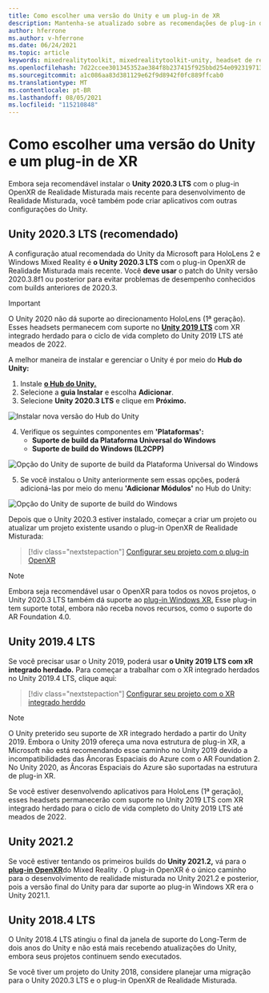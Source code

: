 ```yaml
---
title: Como escolher uma versão do Unity e um plug-in de XR
description: Mantenha-se atualizado sobre as recomendações de plug-in do Unity e XR mais recentes para HoloLens aplicativo.
author: hferrone
ms.author: v-hferrone
ms.date: 06/24/2021
ms.topic: article
keywords: mixedrealitytoolkit, mixedrealitytoolkit-unity, headset de realidade misturada, headset de realidade misturada do Windows, headset de realidade virtual, unity
ms.openlocfilehash: 7d22ccee301345352ae384f8b237415f925bbd254e0923197130caf48540c171
ms.sourcegitcommit: a1c086aa83d381129e62f9d8942f0fc889ffcab0
ms.translationtype: MT
ms.contentlocale: pt-BR
ms.lasthandoff: 08/05/2021
ms.locfileid: "115210848"
---
```

# <a name="choosing-a-unity-version-and-xr-plugin"></a>Como escolher uma versão do Unity e um plug-in de XR

Embora seja recomendável instalar o **Unity 2020.3 LTS** com o plug-in OpenXR de Realidade Misturada mais recente para desenvolvimento de Realidade Misturada, você também pode criar aplicativos com outras configurações do Unity.

## <a name="unity-20203-lts-recommended"></a>Unity 2020.3 LTS (recomendado)

A configuração atual recomendada do Unity da Microsoft para HoloLens 2 e Windows Mixed Reality é **o Unity 2020.3 LTS** com o plug-in OpenXR de Realidade Misturada mais recente. Você **deve usar** o patch do Unity versão 2020.3.8f1 ou posterior para evitar problemas de desempenho conhecidos com builds anteriores de 2020.3.

> [!IMPORTANT]
> O Unity 2020 não dá suporte ao direcionamento HoloLens (1ª geração). Esses headsets permanecem com suporte no **[Unity 2019 LTS](#unity-20194-lts)** com XR integrado herdado para o ciclo de vida completo do Unity 2019 LTS até meados de 2022.

A melhor maneira de instalar e gerenciar o Unity é por meio do **Hub do Unity:**

1. Instale <a href="https://unity3d.com/get-unity/download" target="_blank">**o Hub do Unity.**</a>
2. Selecione a **guia Instalar** e escolha **Adicionar**.
3. Selecione **Unity 2020.3 LTS** e clique em **Próximo.**

![Instalar nova versão do Hub do Unity](images/unity-hub-img-01.png)

4. Verifique os seguintes componentes em **'Plataformas':**
    * **Suporte de build da Plataforma Universal do Windows**
    * **Suporte de build do Windows (IL2CPP)**

![Opção do Unity de suporte de build da Plataforma Universal do Windows](../images/Unity_Install_Option_UWP.png)

5. Se você instalou o Unity anteriormente sem essas opções, poderá adicioná-las por meio do menu **'Adicionar Módulos'** no Hub do Unity:

![Opção do Unity de suporte de build do Windows](../images/Unity_Install_Option_UWP2.png)

Depois que o Unity 2020.3 estiver instalado, começar a criar um projeto ou atualizar um projeto existente usando o plug-in OpenXR de Realidade Misturada:

> [!div class="nextstepaction"]
> [Configurar seu projeto com o plug-in OpenXR](xr-project-setup.md?tabs=openxr)

> [!NOTE]
> Embora seja recomendável usar o OpenXR para todos os novos projetos, o Unity 2020.3 LTS também dá suporte ao [plug-in Windows XR.](xr-project-setup.md?tabs=windowsxr) Esse plug-in tem suporte total, embora não receba novos recursos, como o suporte do AR Foundation 4.0.

## <a name="unity-20194-lts"></a>Unity 2019.4 LTS

Se você precisar usar o Unity 2019, poderá usar **o Unity 2019 LTS com xR integrado herdado.** Para começar a trabalhar com o XR integrado herdados no Unity 2019.4 LTS, clique aqui:

> [!div class="nextstepaction"]
> [Configurar seu projeto com o XR integrado herddo](xr-project-setup.md?tabs=legacy)

> [!NOTE]
> O Unity preterido seu suporte de XR integrado herdado a partir do Unity 2019.  Embora o Unity 2019 ofereça uma nova estrutura de plug-in XR, a Microsoft não está recomendando esse caminho no Unity 2019 devido a incompatibilidades das Âncoras Espaciais do Azure com o AR Foundation 2.  No Unity 2020, as Âncoras Espaciais do Azure são suportadas na estrutura de plug-in XR.

Se você estiver desenvolvendo aplicativos para HoloLens (1ª geração), esses headsets permanecerão com suporte no Unity 2019 LTS com XR integrado herdado para o ciclo de vida completo do Unity 2019 LTS até meados de 2022.

## <a name="unity-20212"></a>Unity 2021.2

Se você estiver tentando os primeiros builds do **Unity 2021.2,** vá para o [**plug-in OpenXR**](xr-project-setup.md?tabs=openxr)do Mixed Reality . O plug-in OpenXR é o único caminho para o desenvolvimento de realidade misturada no Unity 2021.2 e posterior, pois a versão final do Unity para dar suporte ao plug-in Windows XR era o Unity 2021.1.

## <a name="unity-20184-lts"></a>Unity 2018.4 LTS

O Unity 2018.4 LTS atingiu o final da janela de suporte do Long-Term de dois anos do Unity e não está mais recebendo atualizações do Unity, embora seus projetos continuem sendo executados.

Se você tiver um projeto do Unity 2018, considere planejar uma migração para o Unity 2020.3 LTS e o plug-in OpenXR de Realidade Misturada.